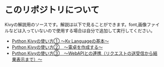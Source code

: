 # このリポジトリについて
Kivyの解説用のソースです。解説は以下で見ることができます。font,画像ファイルなどは入っていないので使用する場合は自分で追加して実行してください。

+ [Python Kivyの使い方① ～Kv Languageの基本～](http://qiita.com/dario_okazaki/items/7892b24fcfa787faface)
+ [Python Kivyの使い方②　～電卓を作成する～](http://qiita.com/dario_okazaki/items/910abf09344a60dd7823)
+ [Python Kivyの使い方③　～WebAPIとの連携（リクエストの送受信から結果表示まで）～](http://qiita.com/dario_okazaki/items/32446faff803a067d700)
